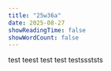 ```yaml
---
title: "25w36a"
date: 2025-08-27
showReadingTime: false
showWordCount: false
---
```


test teest test test testssststs